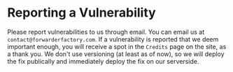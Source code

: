 # Reporting a Vulnerability

Please report vulnerabilities to us through email. You can email us at `contact@forwarderfactory.com`.
If a vulnerability is reported that we deem important enough, you will receive a spot in the `Credits` page on the site, as a thank you.
We don't use versioning (at least as of now), so we will deploy the fix publically and immediately deploy the fix on our serverside.
